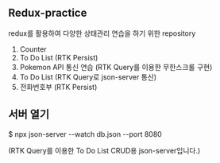## Redux-practice
redux를 활용하여 다양한 상태관리 연습을 하기 위한 repository
1. Counter 
2. To Do List (RTK Persist)
3. Pokemon API 통신 연습 (RTK Query를 이용한 무한스크롤 구현)
4. To Do List (RTK Query로 json-server 통신)
5. 전화번호부 (RTK Persist)

## 서버 열기

$ npx json-server --watch db.json --port 8080

(RTK Query를 이용한 To Do List CRUD용 json-server입니다.)